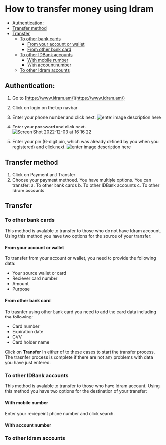 # How to transfer money using Idram

- [Authentication:](#authentication)
- [Transfer method](#transfer-method)
- [Transfer](#transfer)
	- [To other bank cards](#to-other-bank-cards)
		- [From your account or wallet](#from-your-account-or-wallet)
		- [From other bank card](#from-other-bank-card)
	- [To other IDBank accounts](#to-other-idbank-accounts)
		- [With mobile number](#with-mobile-number)
		- [With account number](#with-account-number)
	- [To other Idram accounts](#to-other-idram-accounts)


## Authentication:

 1. Go to [https://www.idram.am/](https://www.idram.am/) 
 2. Click on login on the top navbar 
 3. Enter your phone number and click next. 
![enter image description here](https://user-images.githubusercontent.com/10261553/205440478-89862883-f6c4-4d7b-8bd7-290910960ffc.png)
 4. Enter your password and click next. 
![Screen Shot 2022-12-03 at 16 16 22](https://user-images.githubusercontent.com/10261553/205440614-db953e66-0804-410e-a777-b39b22807d70.png)

 5. Enter your pin (6-digit pin, which was already defined by you when you registered) and click next.
![enter image description here](https://user-images.githubusercontent.com/10261553/205440935-8b7c771c-7f11-4bc3-b422-236d6724e62b.png)

## Transfer method

 1. Click on Payment and Transfer
 2. Choose your payment methoed.
	You have multiple options. You can transfer:
	a.  To other bank cards
	b.  To other IDBank accounts
	c.  To other Idram accounts

## Transfer

### To other bank cards

This method is avalable to transfer to those who do not have Idram account.
Using this method you have two options for the source of your transfer:

#### From your account or wallet

To transfer from your account or wallet, you need to provide the following data:	 
- Your source wallet or card
- Reciever card number
- Amount
- Purpose

#### From other bank card

To trasnfer using other bank card you need to add the card data including the following:
- Card number
- Expiration date
- CVV
- Card holder name 

Click on **Transfer** In either of to these cases to start the transfer process. The trasnfer process is complete if there are not any problems with data you have just entered. 

### To other IDBank accounts
This method is avalable to transfer to those who have Idram account.
Using this method you have two options for the destination of your transfer:
#### With mobile number
Enter your reciepeint phone number and click search. 

#### With account number


### To other Idram accounts


